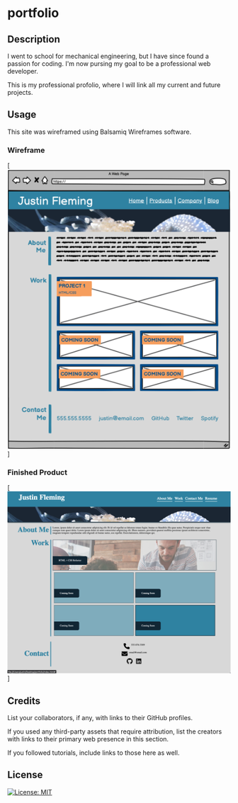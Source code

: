 # portfolio

## Description

I went to school for mechanical engineering, but I have since found a passion for coding. I'm now pursing my goal to be a professional web developer.

This is my professional profolio, where I will link all my current and future projects.

## Usage

This site was wireframed using Balsamiq Wireframes software.

### Wireframe
[![wireframe](./assets/images/wireframe.png)]


### Finished Product
[![Finished_product](./assets/images/finished.png)]

## Credits

List your collaborators, if any, with links to their GitHub profiles.

If you used any third-party assets that require attribution, list the creators with links to their primary web presence in this section.

If you followed tutorials, include links to those here as well.

## License

 [![License: MIT](https://img.shields.io/badge/License-MIT-yellow.svg)](https://opensource.org/licenses/MIT)





